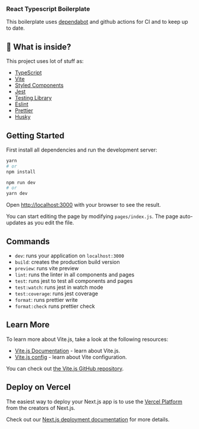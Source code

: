 
### React Typescript Boilerplate

This boilerplate uses [dependabot](https://app.dependabot.com/) and github actions for CI and to keep up to date.

## :rocket: What is inside?

This project uses lot of stuff as:

- [TypeScript](https://www.typescriptlang.org/)
- [Vite](https://vitejs.dev/)
- [Styled Components](https://styled-components.com/)
- [Jest](https://jestjs.io/)
- [Testing Library](https://testing-library.com/docs/react-testing-library/intro)
- [Eslint](https://eslint.org/)
- [Prettier](https://prettier.io/)
- [Husky](https://github.com/typicode/husky)

## Getting Started

First install all dependencies and run the development server:

```bash
yarn
# or
npm install

npm run dev
# or
yarn dev
```

Open [http://localhost:3000](http://localhost:3000) with your browser to see the result.

You can start editing the page by modifying `pages/index.js`. The page auto-updates as you edit the file.

## Commands

- `dev`: runs your application on `localhost:3000`
- `build`: creates the production build version
- `preview`: runs vite preview
- `lint`: runs the linter in all components and pages
- `test`: runs jest to test all components and pages
- `test:watch`: runs jest in watch mode
- `test:coverage`: runs jest coverage
- `format`: runs prettier write
- `format:check` runs prettier check

## Learn More

To learn more about Vite.js, take a look at the following resources:

- [Vite.js Documentation](https://vitejs.dev/guide/) - learn about Vite.js.
- [Vite.js config](https://vitejs.dev/config/) - learn about Vite configuration.

You can check out [the Vite.js GitHub repository](https://github.com/vitejs/vite).

## Deploy on Vercel

The easiest way to deploy your Next.js app is to use the [Vercel Platform](https://vercel.com/import?utm_medium=default-template&filter=next.js&utm_source=create-next-app&utm_campaign=create-next-app-readme) from the creators of Next.js.

Check out our [Next.js deployment documentation](https://nextjs.org/docs/deployment) for more details.
